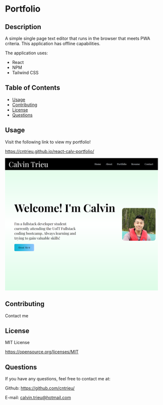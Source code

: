 # Portfolio

## Description

A simple single page text editor that runs in the browser that meets PWA criteria. This application has offline capabilities.

The application uses:

- React
- NPM
- Tailwind CSS
## Table of Contents

- [Usage](#usage)
- [Contributing](#contributing)
- [License](#license)
- [Questions](#questions)



## Usage

Visit the following link to view my portfolio!

https://cntrieu.github.io/react-calv-portfolio/

![Portfolio](./src/assets/img/cntrieu.github.io_react-calv-portfolio_(Nest%20Hub).png)

## Contributing

Contact me


## License

MIT License

https://opensource.org/licenses/MIT


## Questions

If you have any questions, feel free to contact me at:
  
Github: https://github.com/cntrieu/

E-mail: calvin.trieu@hotmail.com